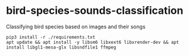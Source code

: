 # bird-species-sounds-classification

Classifying bird species based on images and their songs
```
pip3 install -r ./requirements.txt
apt update && apt install -y libsm6 libxext6 libxrender-dev && apt install libgl1-mesa-glx libsndfile1 ffmpeg
```
